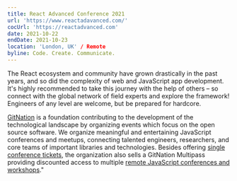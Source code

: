 ```yaml
---
title: React Advanced Conference 2021
url: 'https://www.reactadavanced.com/'
cocUrl: 'https://reactadvanced.com'
date: 2021-10-22
endDate: 2021-10-23
location: 'London, UK' / Remote
byline: Code. Create. Communicate.
---
```

The React ecosystem and community have grown drastically in the past years, and so did the complexity of web and JavaScript app development. It's highly recommended to take this journey with the help of others – so connect with the global network of field experts and explore the framework! Engineers of any level are welcome, but be prepared for hardcore.

[GitNation](https://gitnation.org/#about) is a foundation contributing to the development of the technological landscape by organizing events which focus on the open source software. We organize meaningful and entertaining JavaScript conferences and meetups, connecting talented engineers, researchers, and core teams of important libraries and technologies. Besides offering [single conference tickets](https://gitnation.org/#events), the organization also sells a GitNation Multipass providing discounted access to multiple [remote JavaScript conferences and workshops](https://portal.gitnation.org/multipass)."
